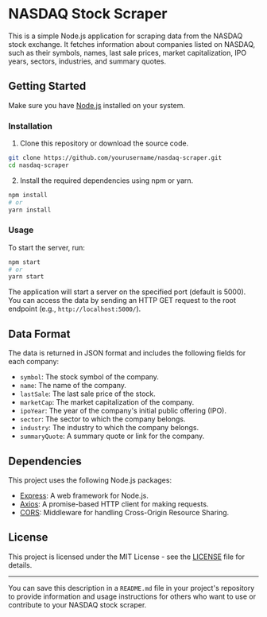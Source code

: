 
# NASDAQ Stock Scraper

This is a simple Node.js application for scraping data from the NASDAQ stock exchange. It fetches information about companies listed on NASDAQ, such as their symbols, names, last sale prices, market capitalization, IPO years, sectors, industries, and summary quotes.

## Getting Started

Make sure you have [Node.js](https://nodejs.org/) installed on your system.

### Installation

1. Clone this repository or download the source code.

```bash
git clone https://github.com/yourusername/nasdaq-scraper.git
cd nasdaq-scraper
```

2. Install the required dependencies using npm or yarn.

```bash
npm install
# or
yarn install
```

### Usage

To start the server, run:

```bash
npm start
# or
yarn start
```

The application will start a server on the specified port (default is 5000). You can access the data by sending an HTTP GET request to the root endpoint (e.g., `http://localhost:5000/`).

## Data Format

The data is returned in JSON format and includes the following fields for each company:

- `symbol`: The stock symbol of the company.
- `name`: The name of the company.
- `lastSale`: The last sale price of the stock.
- `marketCap`: The market capitalization of the company.
- `ipoYear`: The year of the company's initial public offering (IPO).
- `sector`: The sector to which the company belongs.
- `industry`: The industry to which the company belongs.
- `summaryQuote`: A summary quote or link for the company.

## Dependencies

This project uses the following Node.js packages:

- [Express](https://expressjs.com/): A web framework for Node.js.
- [Axios](https://axios-http.com/): A promise-based HTTP client for making requests.
- [CORS](https://expressjs.com/en/resources/middleware/cors.html): Middleware for handling Cross-Origin Resource Sharing.

## License

This project is licensed under the MIT License - see the [LICENSE](LICENSE) file for details.

---

You can save this description in a `README.md` file in your project's repository to provide information and usage instructions for others who want to use or contribute to your NASDAQ stock scraper.